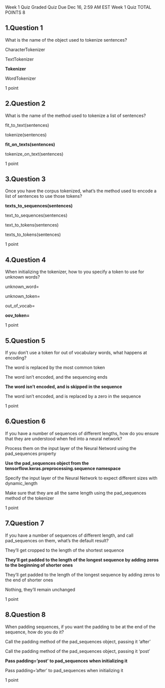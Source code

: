 

Week 1 Quiz
Graded Quiz
Due Dec 16, 2:59 AM EST
Week 1 Quiz
TOTAL POINTS 8

## 1.Question 1
What is the name of the object used to tokenize sentences?


CharacterTokenizer


TextTokenizer


**Tokenizer**


WordTokenizer

1 point

## 2.Question 2
What is the name of the method used to tokenize a list of sentences?


fit_to_text(sentences)


tokenize(sentences)


**fit_on_texts(sentences)**


tokenize_on_text(sentences)

1 point

## 3.Question 3
Once you have the corpus tokenized, what’s the method used to encode a list of sentences to use those tokens?


**texts_to_sequences(sentences)**


text_to_sequences(sentences)


text_to_tokens(sentences)


texts_to_tokens(sentences)

1 point

## 4.Question 4
When initializing the tokenizer, how to you specify a token to use for unknown words?


unknown_word=<Token>


unknown_token=<Token>


out_of_vocab=<Token>


**oov_token=<Token>**

1 point

## 5.Question 5
If you don’t use a token for out of vocabulary words, what happens at encoding?


The word is replaced by the most common token


The word isn’t encoded, and the sequencing ends


**The word isn’t encoded, and is skipped in the sequence**


The word isn’t encoded, and is replaced by a zero in the sequence

1 point

## 6.Question 6
If you have a number of sequences of different lengths, how do you ensure that they are understood when fed into a neural network?


Process them on the input layer of the Neural Netword using the pad_sequences property


**Use the pad_sequences object from the tensorflow.keras.preprocessing.sequence namespace**


Specify the input layer of the Neural Network to expect different sizes with dynamic_length


Make sure that they are all the same length using the pad_sequences method of the tokenizer

1 point

## 7.Question 7
If you have a number of sequences of different length, and call pad_sequences on them, what’s the default result?


They’ll get cropped to the length of the shortest sequence


**They’ll get padded to the length of the longest sequence by adding zeros to the beginning of shorter ones**


They’ll get padded to the length of the longest sequence by adding zeros to the end of shorter ones


Nothing, they’ll remain unchanged

1 point

## 8.Question 8
When padding sequences, if you want the padding to be at the end of the sequence, how do you do it?


Call the padding method of the pad_sequences object, passing it ‘after’


Call the padding method of the pad_sequences object, passing it ‘post’

**Pass padding=’post’ to pad_sequences when initializing it**

Pass padding=’after’ to pad_sequences when initializing it

1 point